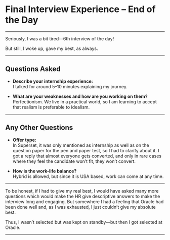 # Final Interview Experience – End of the Day

***

Seriously, I was a bit tired—6th interview of the day!

But still, I woke up, gave my best, as always.

***

## Questions Asked

- **Describe your internship experience:**  
  I talked for around 5–10 minutes explaining my journey.

- **What are your weaknesses and how are you working on them?**  
  Perfectionism. We live in a practical world, so I am learning to accept that realism is preferable to idealism.

***

## Any Other Questions

- **Offer type:**  
  In Superset, it was only mentioned as internship as well as on the question paper for the pen and paper test, so I had to clarify about it. I got a reply that almost everyone gets converted, and only in rare cases where they feel the candidate won’t fit, they won’t convert.

- **How is the work-life balance?**  
  Hybrid is allowed, but since it is USA based, work can come at any time.

***

To be honest, if I had to give my real best, I would have asked many more questions which would make the HR give descriptive answers to make the interview long and engaging. But somewhere I had a feeling that Oracle had been done well and, as I was exhausted, I just couldn’t give my absolute best.

Thus, I wasn’t selected but was kept on standby—but then I got selected at Oracle.

---